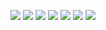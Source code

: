 ![](https://raw.githubusercontent.com/LeroyK111/pictureBed/master/20250613094826.png)
![](https://raw.githubusercontent.com/LeroyK111/pictureBed/master/20250613094858.png)
![](https://raw.githubusercontent.com/LeroyK111/pictureBed/master/20250613094917.png)
![](https://raw.githubusercontent.com/LeroyK111/pictureBed/master/20250613094943.png)
![](https://raw.githubusercontent.com/LeroyK111/pictureBed/master/20250613095005.png)
![](https://raw.githubusercontent.com/LeroyK111/pictureBed/master/20250613095029.png)
![](https://raw.githubusercontent.com/LeroyK111/pictureBed/master/20250613095054.png)







